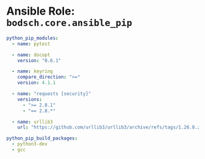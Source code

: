 
# Ansible Role:  `bodsch.core.ansible_pip`

```yaml
python_pip_modules:
  - name: pytest

  - name: docopt
    version: "0.6.1"

  - name: keyring
    compare_direction: ">="
    version: 4.1.1

  - name: "requests [security]"
    versions:
      - ">= 2.8.1"
      - "== 2.8.*"

  - name: urllib3
    url: "https://github.com/urllib3/urllib3/archive/refs/tags/1.26.8.zip"
```

```yaml
python_pip_build_packages:
  - python3-dev
  - gcc
```
